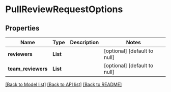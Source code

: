 # PullReviewRequestOptions
## Properties

| Name | Type | Description | Notes |
|------------ | ------------- | ------------- | -------------|
| **reviewers** | **List** |  | [optional] [default to null] |
| **team\_reviewers** | **List** |  | [optional] [default to null] |

[[Back to Model list]](../README.md#documentation-for-models) [[Back to API list]](../README.md#documentation-for-api-endpoints) [[Back to README]](../README.md)


